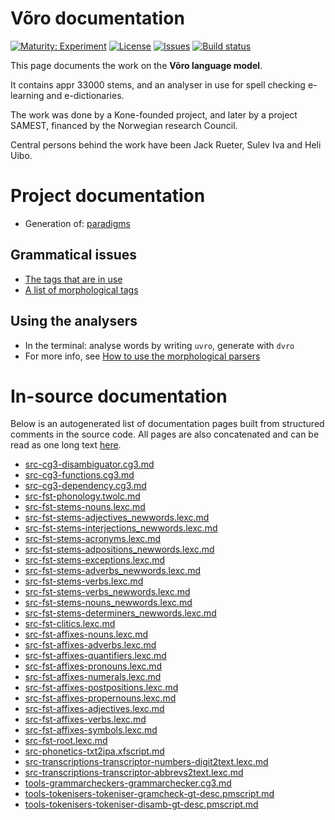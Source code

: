# Võro documentation

[![Maturity: Experiment](https://img.shields.io/badge/Maturity-Experiment-black.svg)](https://giellalt.github.io/MaturityClassification.html)
[![License](https://img.shields.io/github/license/giellalt/lang-vro)](https://raw.githubusercontent.com/giellalt/lang-vro/main/LICENSE)
[![Issues](https://img.shields.io/github/issues/giellalt/lang-vro)](https://github.com/giellalt/lang-vro/issues)
[![Build status](https://github.com/giellalt/lang-vro/workflows/Speller%20CI+CD/badge.svg)](https://github.com/giellalt/lang-vro/actions)

This page documents the work on the **Võro language model**. 

It contains appr 33000 stems, and an analyser in use for
spell checking e-learning and e-dictionaries.

The work was done by a Kone-founded project, and later by
a project SAMEST, financed by the Norwegian research Council.

Central persons behind the work have been
Jack Rueter, Sulev Iva and Heli Uibo.

# Project documentation

* Generation of: [paradigms](http://giellatekno.uit.no/cgi/p-vro.fin.html)

## Grammatical issues

* [The tags that are in use](https://github.com/giellalt/lang-vro/blob/main/src/fst/root.lexc)
* [A list of morphological tags](/lang/common/MorphologicalTags.html)

## Using the analysers

* In the terminal: analyse words by writing `uvro`, generate with `dvro`
* For more info, see [How to use the morphological parsers](/tools/docu-sme-manual.html)

# In-source documentation

Below is an autogenerated list of documentation pages built from structured comments in the source code. All pages are also concatenated and can be read as one long text [here](vro.md).

* [src-cg3-disambiguator.cg3.md](src-cg3-disambiguator.cg3.md)
* [src-cg3-functions.cg3.md](src-cg3-functions.cg3.md)
* [src-cg3-dependency.cg3.md](src-cg3-dependency.cg3.md)
* [src-fst-phonology.twolc.md](src-fst-phonology.twolc.md)
* [src-fst-stems-nouns.lexc.md](src-fst-stems-nouns.lexc.md)
* [src-fst-stems-adjectives_newwords.lexc.md](src-fst-stems-adjectives_newwords.lexc.md)
* [src-fst-stems-interjections_newwords.lexc.md](src-fst-stems-interjections_newwords.lexc.md)
* [src-fst-stems-acronyms.lexc.md](src-fst-stems-acronyms.lexc.md)
* [src-fst-stems-adpositions_newwords.lexc.md](src-fst-stems-adpositions_newwords.lexc.md)
* [src-fst-stems-exceptions.lexc.md](src-fst-stems-exceptions.lexc.md)
* [src-fst-stems-adverbs_newwords.lexc.md](src-fst-stems-adverbs_newwords.lexc.md)
* [src-fst-stems-verbs.lexc.md](src-fst-stems-verbs.lexc.md)
* [src-fst-stems-verbs_newwords.lexc.md](src-fst-stems-verbs_newwords.lexc.md)
* [src-fst-stems-nouns_newwords.lexc.md](src-fst-stems-nouns_newwords.lexc.md)
* [src-fst-stems-determiners_newwords.lexc.md](src-fst-stems-determiners_newwords.lexc.md)
* [src-fst-clitics.lexc.md](src-fst-clitics.lexc.md)
* [src-fst-affixes-nouns.lexc.md](src-fst-affixes-nouns.lexc.md)
* [src-fst-affixes-adverbs.lexc.md](src-fst-affixes-adverbs.lexc.md)
* [src-fst-affixes-quantifiers.lexc.md](src-fst-affixes-quantifiers.lexc.md)
* [src-fst-affixes-pronouns.lexc.md](src-fst-affixes-pronouns.lexc.md)
* [src-fst-affixes-numerals.lexc.md](src-fst-affixes-numerals.lexc.md)
* [src-fst-affixes-postpositions.lexc.md](src-fst-affixes-postpositions.lexc.md)
* [src-fst-affixes-propernouns.lexc.md](src-fst-affixes-propernouns.lexc.md)
* [src-fst-affixes-adjectives.lexc.md](src-fst-affixes-adjectives.lexc.md)
* [src-fst-affixes-verbs.lexc.md](src-fst-affixes-verbs.lexc.md)
* [src-fst-affixes-symbols.lexc.md](src-fst-affixes-symbols.lexc.md)
* [src-fst-root.lexc.md](src-fst-root.lexc.md)
* [src-phonetics-txt2ipa.xfscript.md](src-phonetics-txt2ipa.xfscript.md)
* [src-transcriptions-transcriptor-numbers-digit2text.lexc.md](src-transcriptions-transcriptor-numbers-digit2text.lexc.md)
* [src-transcriptions-transcriptor-abbrevs2text.lexc.md](src-transcriptions-transcriptor-abbrevs2text.lexc.md)
* [tools-grammarcheckers-grammarchecker.cg3.md](tools-grammarcheckers-grammarchecker.cg3.md)
* [tools-tokenisers-tokeniser-gramcheck-gt-desc.pmscript.md](tools-tokenisers-tokeniser-gramcheck-gt-desc.pmscript.md)
* [tools-tokenisers-tokeniser-disamb-gt-desc.pmscript.md](tools-tokenisers-tokeniser-disamb-gt-desc.pmscript.md)
